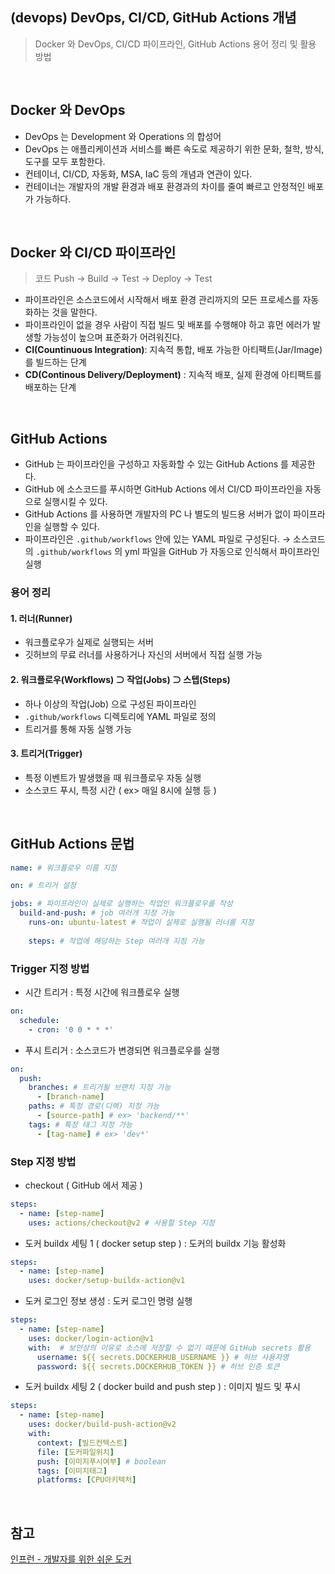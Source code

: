 ## (devops) DevOps, CI/CD, GitHub Actions 개념
> Docker 와 DevOps, CI/CD 파이프라인, GitHub Actions 용어 정리 및 활용 방법

<br>

## Docker 와 DevOps
- DevOps 는 Development 와 Operations 의 합성어
- DevOps 는 애플리케이션과 서비스를 빠른 속도로 제공하기 위한 문화, 철학, 방식, 도구를 모두 포함한다. 
- 컨테이너, CI/CD, 자동화, MSA, IaC 등의 개념과 연관이 있다. 
- 컨테이너는 개발자의 개발 환경과 배포 환경과의 차이를 줄여 빠르고 안정적인 배포가 가능하다. 

<br>

## Docker 와 CI/CD 파이프라인
> 코드 Push → Build → Test → Deploy → Test

- 파이프라인은 소스코드에서 시작해서 배포 환경 관리까지의 모든 프로세스를 자동화하는 것을 말한다.
- 파이프라인이 없을 경우 사람이 직접 빌드 및 배포를 수행해야 하고 휴먼 에러가 발생할 가능성이 높으며 표준화가 어려워진다.
- **CI(Countinuous Integration)**: 지속적 통합, 배포 가능한 아티팩트(Jar/Image)를 빌드하는 단계
- **CD(Continous Delivery/Deployment)** : 지속적 배포, 실제 환경에 아티팩트를 배포하는 단계

<br>

## GitHub Actions
- GitHub 는 파이프라인을 구성하고 자동화할 수 있는 GitHub Actions 를 제공한다.
- GitHub 에 소스코드를 푸시하면 GitHub Actions 에서 CI/CD 파이프라인을 자동으로 실행시킬 수 있다. 
- GitHub Actions 를 사용하면 개발자의 PC 나 별도의 빌드용 서버가 없이 파이프라인을 실행할 수 있다. 
- 파이프라인은 `.github/workflows` 안에 있는 YAML 파일로 구성된다. → 소스코드의 `.github/workflows` 의 yml 파일을 GitHub 가 자동으로 인식해서 파이프라인 실행
### 용어 정리
#### 1. 러너(Runner)
- 워크플로우가 실제로 실행되는 서버
- 깃허브의 무료 러너를 사용하거나 자신의 서버에서 직접 실행 가능

#### 2. 워크플로우(Workflows) ⊃ 작업(Jobs) ⊃ 스텝(Steps)
- 하나 이상의 작업(Job) 으로 구성된 파이프라인
- `.github/workflows` 디렉토리에 YAML 파일로 정의
- 트리거를 통해 자동 실행 가능

#### 3. 트리거(Trigger)
- 특정 이벤트가 발생했을 때 워크플로우 자동 실행
- 소스코드 푸시, 특정 시간 ( ex> 매일 8시에 실행 등 )

<br>

## GitHub Actions 문법
```yml
name: # 워크플로우 이름 지정

on: # 트리거 설정

jobs: # 파이프라인이 실제로 실행하는 작업인 워크플로우를 작성
  build-and-push: # job 여러개 지정 가능
    runs-on: ubuntu-latest # 작업이 실제로 실행될 러너를 지정
    
    steps: # 작업에 해당하는 Step 여러개 지정 가능
```

### Trigger 지정 방법
- 시간 트리거 : 특정 시간에 워크플로우 실행
```yaml
on:
  schedule:
    - cron: '0 0 * * *'
```
- 푸시 트리거 : 소스코드가 변경되면 워크플로우를 실행
```yaml
on: 
  push:
    branches: # 트리거될 브랜치 지정 가능
      - [branch-name]
    paths: # 특정 경로(디렉) 지정 가능
      - [source-path] # ex> 'backend/**'
    tags: # 특정 태그 지정 가능
      - [tag-name] # ex> 'dev*'
```

### Step 지정 방법
- checkout ( GitHub 에서 제공 )
```yaml
steps:
  - name: [step-name]
    uses: actions/checkout@v2 # 사용할 Step 지정
```

- 도커 buildx 세팅 1 ( docker setup step ) : 도커의 buildx 기능 활성화
```yaml
steps:
  - name: [step-name]
    uses: docker/setup-buildx-action@v1
```

- 도커 로그인 정보 생성 : 도커 로그인 명령 실행
```yaml
steps:
  - name: [step-name]
    uses: docker/login-action@v1
    with:  # 보안상의 이유로 소스에 저장할 수 없기 때문에 GitHub secrets 활용
      username: ${{ secrets.DOCKERHUB_USERNAME }} # 허브 사용자명
      password: ${{ secrets.DOCKERHUB_TOKEN }} # 허브 인증 토큰
```

- 도커 buildx 세팅 2 ( docker build and push step ) : 이미지 빌드 및 푸시
```yaml
steps:
  - name: [step-name]
    uses: docker/build-push-action@v2
    with: 
      context: [빌드컨텍스트]
      file: [도커파일위치]
      push: [이미지푸시여부] # boolean
      tags: [이미지태그]
      platforms: [CPU아키텍처]
```

<br>

## 참고
[인프런 - 개발자를 위한 쉬운 도커](https://inf.run/wHHR8) 